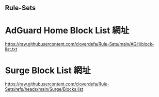 ## Rule-Sets

# AdGuard Home Block List 網址

https://raw.githubusercontent.com/cloverdefa/Rule-Sets/main/AGH/block-list.txt

# Surge Block List 網址

https://raw.githubusercontent.com/cloverdefa/Rule-Sets/refs/heads/main/Surge/Blocks.list
